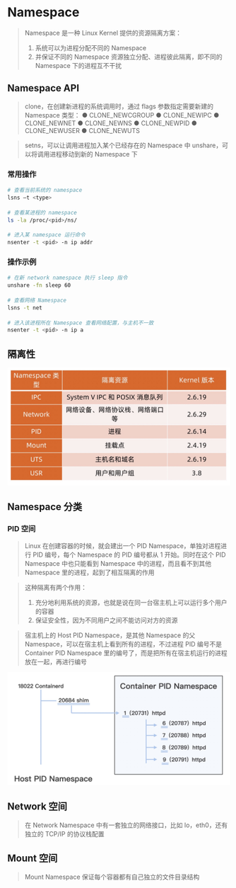 # Namespace

> Namespace 是一种 Linux Kernel 提供的资源隔离方案：
> 1. 系统可以为进程分配不同的 Namespace
> 2. 并保证不同的 Namespace 资源独立分配、进程彼此隔离，即不同的 Namespace 下的进程互不干扰

## Namespace API
> clone，在创建新进程的系统调用时，通过 flags 参数指定需要新建的 Namespace 类型：
> ● CLONE_NEWCGROUP
> ● CLONE_NEWIPC
> ● CLONE_NEWNET
> ● CLONE_NEWNS
> ● CLONE_NEWPID
> ● CLONE_NEWUSER
> ● CLONE_NEWUTS

> setns，可以让调用进程加入某个已经存在的 Namespace 中
unshare，可以将调用进程移动到新的 Namespace 下

### 常用操作
```bash
# 查看当前系统的 namespace
lsns –t <type>

# 查看某进程的 namespace
ls -la /proc/<pid>/ns/

# 进入某 namespace 运行命令
nsenter -t <pid> -n ip addr
```

### 操作示例
```bash
# 在新 network namespace 执行 sleep 指令
unshare -fn sleep 60

# 查看网络 Namespace
lsns -t net

# 进入该进程所在 Namespace 查看网络配置，与主机不一致
nsenter -t <pid> -n ip a
```

## 隔离性
![](media/16602273203370/16602274267244.jpg)

## Namespace 分类
### PID 空间

> Linux 在创建容器的时候，就会建出一个 PID Namespace，单独对进程进行 PID 编号，每个 Namespace 的 PID 编号都从 1 开始。同时在这个 PID Namespace 中也只能看到 Namespace 中的进程，而且看不到其他 Namespace 里的进程，起到了相互隔离的作用

> 这种隔离有两个作用：
> 1. 充分地利用系统的资源，也就是说在同一台宿主机上可以运行多个用户的容器
> 2. 保证安全性，因为不同用户之间不能访问对方的资源

> 宿主机上的 Host PID Namespace，是其他 Namespace 的父 Namespace，可以在宿主机上看到所有的进程，不过进程 PID 编号不是 Container PID Namespace 里的编号了，而是把所有在宿主机运行的进程放在一起，再进行编号

![](media/16602273203370/16602274544077.jpg)

## Network 空间
> 在 Network Namespace 中有一套独立的网络接口，比如 lo，eth0，还有独立的 TCP/IP 的协议栈配置

## Mount 空间
> Mount Namespace 保证每个容器都有自己独立的文件目录结构